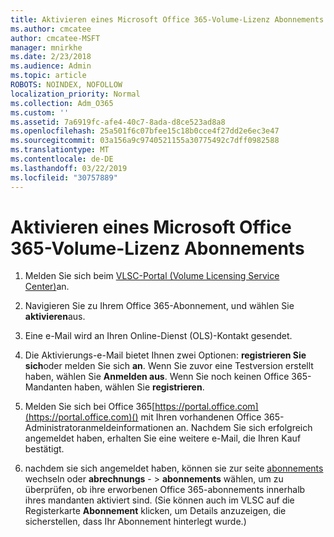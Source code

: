 ```yaml
---
title: Aktivieren eines Microsoft Office 365-Volume-Lizenz Abonnements
ms.author: cmcatee
author: cmcatee-MSFT
manager: mnirkhe
ms.date: 2/23/2018
ms.audience: Admin
ms.topic: article
ROBOTS: NOINDEX, NOFOLLOW
localization_priority: Normal
ms.collection: Adm_O365
ms.custom: ''
ms.assetid: 7a6919fc-afe4-40c7-8ada-d8ce523ad8a8
ms.openlocfilehash: 25a501f6c07bfee15c18b0cce4f27dd2e6ec3e47
ms.sourcegitcommit: 03a156a9c9740521155a30775492c7dff0982588
ms.translationtype: MT
ms.contentlocale: de-DE
ms.lasthandoff: 03/22/2019
ms.locfileid: "30757889"
---
```

# <a name="activating-a-microsoft-office-365-volume-license-subscription"></a>Aktivieren eines Microsoft Office 365-Volume-Lizenz Abonnements

1. Melden Sie sich beim [VLSC-Portal (Volume Licensing Service Center)](http://go.microsoft.com/fwlink/p/?LinkId=329762)an.
    
2. Navigieren Sie zu Ihrem Office 365-Abonnement, und wählen Sie **aktivieren**aus.
    
3. Eine e-Mail wird an Ihren Online-Dienst (OLS)-Kontakt gesendet.
    
4. Die Aktivierungs-e-Mail bietet Ihnen zwei Optionen: **registrieren Sie sich**oder melden Sie sich **an**. Wenn Sie zuvor eine Testversion erstellt haben, wählen Sie **Anmelden aus**. Wenn Sie noch keinen Office 365-Mandanten haben, wählen Sie **registrieren**.
    
5. Melden Sie sich bei Office 365[https://portal.office.com](https://portal.office.com)() mit Ihren vorhandenen Office 365-Administratoranmeldeinformationen an. Nachdem Sie sich erfolgreich angemeldet haben, erhalten Sie eine weitere e-Mail, die Ihren Kauf bestätigt.
    
6. nachdem sie sich angemeldet haben, können sie zur seite [abonnements](https://go.microsoft.com/fwlink/p/?linkid=842054) wechseln oder **abrechnungs**  - \> **abonnements** wählen, um zu überprüfen, ob ihre erworbenen Office 365-abonnements innerhalb ihres mandanten aktiviert sind. (Sie können auch im VLSC auf die Registerkarte **Abonnement** klicken, um Details anzuzeigen, die sicherstellen, dass Ihr Abonnement hinterlegt wurde.) 
    

